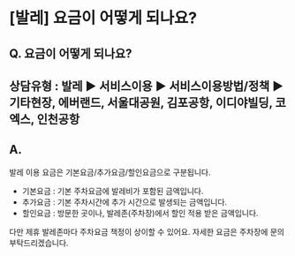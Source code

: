 # [발레] 요금이 어떻게 되나요?

**Q. 요금이 어떻게 되나요?**
-------------------

상담유형 : 발레 ▶ 서비스이용 ▶ 서비스이용방법/정책 ▶ 기타현장, 에버랜드, 서울대공원, 김포공항, 이디야빌딩, 코엑스, 인천공항
--------------------------------------------------------------------------

**A.**
------

발레 이용 요금은 기본요금/추가요금/할인요금으로 구분됩니다.

- 기본요금 : 기본 주차요금에 발레비가 포함된 금액입니다.  
- 추가요금 : 기본 주차시간에 추가 시간으로 발생되는 금액입니다.  
- 할인요금 : 방문한 곳이나, 발레존(주차장)에서 할인 적용 받은 금액입니다.

다만 제휴 발레존마다 주차요금 책정이 상이할 수 있어요. 자세한 요금은 주차장에 문의 부탁드리겠습니다.